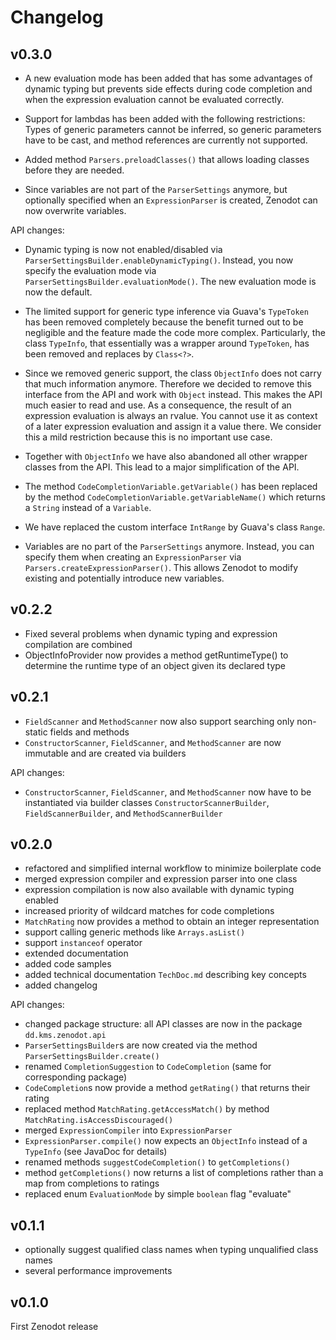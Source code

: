 # Changelog

## v0.3.0

  - A new evaluation mode has been added that has some advantages of dynamic typing but prevents side effects during code completion and when the expression evaluation cannot be evaluated correctly.
  
  - Support for lambdas has been added with the following restrictions: Types of generic parameters cannot be inferred, so generic parameters have to be cast, and method references are currently not supported.
  
  - Added method `Parsers.preloadClasses()` that allows loading classes before they are needed.
  
  - Since variables are not part of the `ParserSettings` anymore, but optionally specified when an `ExpressionParser` is created, Zenodot can now overwrite variables.
  
API changes:

  - Dynamic typing is now not enabled/disabled via `ParserSettingsBuilder.enableDynamicTyping()`. Instead, you now specify the evaluation mode via `ParserSettingsBuilder.evaluationMode()`. The new evaluation mode is now the default.
  
  - The limited support for generic type inference via Guava's `TypeToken` has been removed completely because the benefit turned out to be negligible and the feature made the code more complex. Particularly, the class `TypeInfo`, that essentially was a wrapper around `TypeToken`, has been removed and replaces by `Class<?>`.
  
  - Since we removed generic support, the class `ObjectInfo` does not carry that much information anymore. Therefore we decided to remove this interface from the API and work with `Object` instead. This makes the API much easier to read and use. As a consequence, the result of an expression evaluation is always an rvalue. You cannot use it as context of a later expression evaluation and assign it a value there. We consider this a mild restriction because this is no important use case.
  
  - Together with `ObjectInfo` we have also abandoned all other wrapper classes from the API. This lead to a major simplification of the API.
  
  - The method `CodeCompletionVariable.getVariable()` has been replaced by the method `CodeCompletionVariable.getVariableName()` which returns a `String` instead of a `Variable`.
  
  - We have replaced the custom interface `IntRange` by Guava's class `Range`.
  
  - Variables are no part of the `ParserSettings` anymore. Instead, you can specify them when creating an `ExpressionParser` via `Parsers.createExpressionParser()`. This allows Zenodot to modify existing and potentially introduce new variables.

## v0.2.2

  - Fixed several problems when dynamic typing and expression compilation are combined
  - ObjectInfoProvider now provides a method getRuntimeType() to determine the runtime type of an object given its declared type

## v0.2.1

  - `FieldScanner` and `MethodScanner` now also support searching only non-static fields and methods
  - `ConstructorScanner`, `FieldScanner`, and `MethodScanner` are now immutable and are created via builders

API changes:

  - `ConstructorScanner`, `FieldScanner`, and `MethodScanner` now have to be instantiated via builder classes `ConstructorScannerBuilder`, `FieldScannerBuilder`, and `MethodScannerBuilder`

## v0.2.0

  - refactored and simplified internal workflow to minimize boilerplate code
  - merged expression compiler and expression parser into one class
  - expression compilation is now also available with dynamic typing enabled
  - increased priority of wildcard matches for code completions
  - `MatchRating` now provides a method to obtain an integer representation
  - support calling generic methods like `Arrays.asList()`
  - support `instanceof` operator
  - extended documentation
  - added code samples
  - added technical documentation `TechDoc.md` describing key concepts
  - added changelog
  
API changes:

  - changed package structure: all API classes are now in the package `dd.kms.zenodot.api`
  - `ParserSettingsBuilder`s are now created via the method `ParserSettingsBuilder.create()` 
  - renamed `CompletionSuggestion` to `CodeCompletion` (same for corresponding package)
  - `CodeCompletion`s now provide a method `getRating()` that returns their rating
  - replaced method `MatchRating.getAccessMatch()` by method `MatchRating.isAccessDiscouraged()`
  - merged `ExpressionCompiler` into `ExpressionParser`
  - `ExpressionParser.compile()` now expects an `ObjectInfo` instead of a `TypeInfo` (see JavaDoc for details)
  - renamed methods `suggestCodeCompletion()` to `getCompletions()`
  - method `getCompletions()` now returns a list of completions rather than a map from completions to ratings
  - replaced enum `EvaluationMode` by simple `boolean` flag "evaluate"  

## v0.1.1

  - optionally suggest qualified class names when typing unqualified class names
  - several performance improvements

## v0.1.0

First Zenodot release